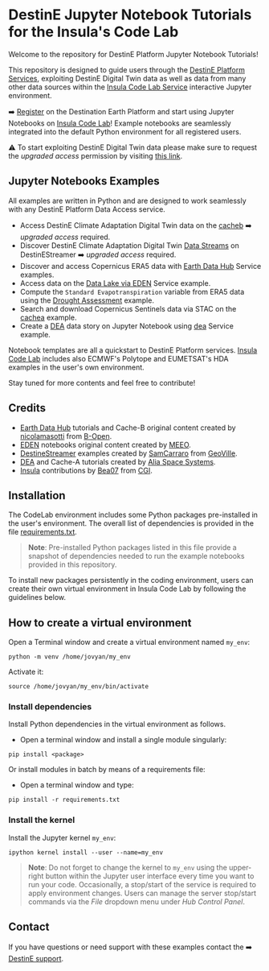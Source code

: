 # DestinE Jupyter Notebook Tutorials for the Insula's Code Lab

Welcome to the repository for DestinE Platform Jupyter Notebook Tutorials!

This repository is designed to guide users through the [DestinE Platform Services](https://platform.destine.eu/services/), exploiting DestinE Digital Twin data as well as data from many other data sources within the [Insula Code Lab Service](https://platform.destine.eu/services/service/insula-code/) interactive Jupyter environment.

➡️ [Register](https://auth.destine.eu/realms/desp/account) on the Destination Earth Platform  and start using Jupyter Notebooks on [Insula Code Lab](https://code.insula.destine.eu)! Example notebooks are seamlessly integrated into the default Python environment for all registered users.

⚠️ To start exploiting DestinE Digital Twin data please make sure to request the *upgraded access* permission by visiting [this link](https://platform.destine.eu/access-policy-upgrade/).

## Jupyter Notebooks Examples

All examples are written in Python and are designed to work seamlessly with any DestinE Platform Data Access service.

* Access DestinE Climate Adaptation Digital Twin data on the [cacheb](./cacheb/cacheb-quickstart.ipynb) ➡️ *upgraded access* required.
* Discover DestinE Climate Adaptation Digital Twin [Data Streams](./DestineStreamer) on DestinEStreamer ➡️ *upgraded access* required.
* Discover and access Copernicus ERA5 data with [Earth Data Hub](./EarthDataHub) Service examples.
* Access data on the [Data Lake via EDEN](./EDEN/EDEN-example.ipynb) Service example. 
* Compute the `Standard Evapotranspiration` variable from ERA5 data using the [Drought Assessment](./Insula/Drought_assessment.ipynb) example.
* Search and download Copernicus Sentinels data via STAC on the [cachea](./cachea/search_and_download.ipynb) example.
* Create a [DEA](https://dea.destine.eu/web/) data story on Jupyter Notebook using [dea](./dea/create-asset/create-asset.ipynb) Service example.

Notebook templates are all a quickstart to DestinE Platform services. [Insula Code Lab](https://code.insula.destine.eu/) includes also ECMWF's Polytope and EUMETSAT's HDA examples in the user's own environment.

Stay tuned for more contents and feel free to contribute!

## Credits

* [Earth Data Hub](https://earthdatahub.com) tutorials and Cache-B original content created by [nicolamasotti](https://github.com/nicolamasotti) from [B-Open](https://www.bopen.eu). 
* [EDEN](https://finder.eden.destine.eu/) notebooks original content created by [MEEO](https://www.meeo.it/).
* [DestineStreamer](https://streamer.destine.eu/) examples created by [SamCarraro](https://github.com/SamCarraro) from [GeoVille](https://www.geoville.com/).
* [DEA](https://dea.destine.eu/web/) and Cache-A tutorials created by [Alia Space Systems](https://www.alia-space.com/).
* [Insula](https://insula.destine.eu/) contributions by [Bea07](https://github.com/Bea07) from [CGI](https://cgi.com).

## Installation
The CodeLab environment includes some Python packages pre-installed in the user's environment. The overall list of dependencies is provided in the file [requirements.txt](./requirements.txt).
> **Note**: Pre-installed Python packages listed in this file provide a snapshot of dependencies needed to run the example notebooks provided in this repository.

To install new packages persistently in the coding environment, users can create their own virtual environment in Insula Code Lab by following the guidelines below.

## How to create a virtual environment
Open a Terminal window and create a virtual environment named `my_env`: 
```
python -m venv /home/jovyan/my_env
```
Activate it:
```
source /home/jovyan/my_env/bin/activate
```
### Install dependencies
Install Python dependencies in the virtual environment as follows.<br>
* Open a terminal window and install a single module singularly:
```
pip install <package>
```
Or install modules in batch by means of a requirements file:
* Open a terminal window and type:
```
pip install -r requirements.txt
```
### Install the kernel
Install the Jupyter kernel `my_env`:
```
ipython kernel install --user --name=my_env
```
> **Note**: Do not forget to change the kernel to `my_env` using the upper-right button within the Jupyter user interface every time you want to run your code.
> Occasionally, a stop/start of the service is required to apply environment changes. Users can manage the server stop/start commands via the *File* dropdown menu under *Hub Control Panel*.

## Contact
If you have questions or need support with these examples contact the ➡️ [DestinE support](https://platform.destine.eu/support).
